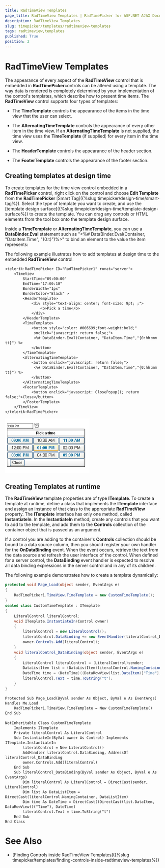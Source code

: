 ```yaml
---
title: RadTimeView Templates
page_title: RadTimeView Templates | RadTimePicker for ASP.NET AJAX Documentation
description: RadTimeView Templates
slug: timepicker/templates/radtimeview-templates
tags: radtimeview,templates
published: True
position: 2
---
```


# RadTimeView Templates



The appearance of every aspect of the **RadTimeView** control that is embedded in **RadTimePicker**controls can be altered using a template. The way data is rendered is completely determined by your implementation of the control's templates, which describe how to present time items. The **RadTimeView** control supports four types of templates:

* The **TimeTemplate** controls the appearance of the items in the time view that the user can select.

* The **AlternatingTimeTemplate** controls the appearance of every other item in the time view. If an **AlternatingTimeTemplate** is not supplied, the time view uses the **TimeTemplate** (if supplied) for every item in the time view.

* The **HeaderTemplate** controls the appearance of the header section.

* The **FooterTemplate** controls the appearance of the footer section.

## Creating templates at design time

To create templates for the time view control embedded in a **RadTimePicker** control, right click on the control and choose **Edit Template** from the **RadTimePicker** [Smart Tag]({%slug timepicker/design-time/smart-tag%}). Select the type of template you want to create, and use the [template design surface]({%slug timepicker/design-time/template-design-surface%}) to create the template. You can drag any controls or HTML elements from the tool box onto the template design surface.

Inside a **TimeTemplate** or **AlternatingTimeTemplate**, you can use a **DataBinder.Eval** statement such as "<%# DataBinder.Eval(Container, "DataItem.Time", "{0:t}")%>" to bind an element to the value the item represents:

The following example illustrates how to add templates at design time to the embedded **RadTimeView** control:

````ASPNET
<telerik:RadTimePicker ID="RadTimePicker1" runat="server">
    <TimeView
        StartTime="09:00:00"
        EndTime="17:00:10"
        BorderWidth="1px"
        BorderColor="Black" >
        <HeaderTemplate>
            <div style="text-align: center; font-size: 9pt; ;">
                <b>Pick a time</b>
            </div>
        </HeaderTemplate>
        <TimeTemplate>
            <button style="color: #006699;font-weight:bold;"
             onclick="javascript: return false;">
             <%# DataBinder.Eval(Container, "DataItem.Time","{0:hh:mm tt}") %>
            </button>
        </TimeTemplate>
        <AlternatingTimeTemplate>
            <button onclick="javascript: return false;">
             <%# DataBinder.Eval(Container, "DataItem.Time","{0:hh:mm tt}") %>
            </button>
        </AlternatingTimeTemplate>
        <FooterTemplate>
            <button onclick="javascript: ClosePopup(); return false;">Close</button>
        </FooterTemplate>
    </TimeView>            
</telerik:RadTimePicker>
````

![Templated RadTimeView](images/TimeViewTemplates.png)

## Creating Templates at runtime

The **RadTimeView** template properties are of type **ITemplate**. To create a template at runtime, define a class that implements the **ITemplate** interface and assign an instance of that class to the appropriate **RadTimeView** property. The **ITemplate** interface has only one method, called **InstantiateIn**. In the **InstantiateIn** method, create any controls that you want to add to the template, and add them to the **Controls** collection of the container object that is passed as an argument.

If a control you are adding to the container's **Controls** collection should be bound to a data source column, then you should register your own handler for the **OnDataBinding** event. When the event occurs, retrieve the text from the data source and refresh the user interface of the control. When defined for a server control, the **DataBinding** event handler is expected to resolve all data binding expressions in the server control and in any of its children.

The following example demonstrates how to create a template dynamically:



````C#
protected void Page_Load(object sender, EventArgs e)
{
    RadTimePicker1.TimeView.TimeTemplate = new CustomTimeTemplate();
}
sealed class CustomTimeTemplate : ITemplate
{
    LiteralControl literalControl;
    void ITemplate.InstantiateIn(Control owner)
    {
        literalControl = new LiteralControl();
        literalControl.DataBinding += new EventHandler(literalControl_DataBinding);
        owner.Controls.Add(literalControl);
    }
    void literalControl_DataBinding(object sender, EventArgs e)
    {
        LiteralControl literalControl = (LiteralControl)sender;
        DataListItem list = (DataListItem)literalControl.NamingContainer;
        DateTime time = (DateTime)((DataRowView)list.DataItem)["Time"];
        literalControl.Text = time.ToString("t");
    }
}
````
````VB.NET
Protected Sub Page_Load(ByVal sender As Object, ByVal e As EventArgs) Handles Me.Load
    RadTimePicker1.TimeView.TimeTemplate = New CustomTimeTemplate()
End Sub

NotInheritable Class CustomTimeTemplate
    Implements ITemplate
    Private literalControl As LiteralControl
    Sub InstantiateIn(ByVal owner As Control) Implements ITemplate.InstantiateIn
        literalControl = New LiteralControl()
        AddHandler literalControl.DataBinding, AddressOf literalControl_DataBinding
        owner.Controls.Add(literalControl)
    End Sub
    Sub literalControl_DataBinding(ByVal sender As Object, ByVal e As EventArgs)
        Dim literalControl As LiteralControl = DirectCast(sender, LiteralControl)
        Dim list As DataListItem = DirectCast(literalControl.NamingContainer, DataListItem)
        Dim time As DateTime = DirectCast((DirectCast(list.DataItem, DataRowView))("Time"), DateTime)
        literalControl.Text = time.ToString("t")
    End Sub
End Class
````


# See Also

 * [Finding Controls inside RadTimeView Templates]({%slug timepicker/templates/finding-controls-inside-radtimeview-templates%})
